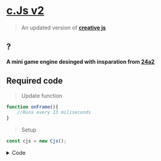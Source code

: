 # [c.Js v2]("github.com")
>An updated version of **[creative js](https://github.com/ClassicMC-Studios/c.Js)**

## ?
<b>A mini game engine desinged with insparation from </b>**[24a2](https://github.com/jamesroutley/24a2)**

## Required code
>Update function

```javascript
function onFrame(){
    //Runs every 13 miliseconds
}
```
>Setup

```javascript
const cjs = new Cjs();
```
<details>
	<summary>Code</summary>
	<b>cjs.dot(x,y,"color");<br/>
	cjs.clear();<br/>
	cjs.bg("color");<br/>
	cjs.text("text");<br/>
	cjs.end();<br/>
	cjs.getRandomInt(max);<br/>
	cjs.hits(x1,y1,x2,y2);<br/>
	</b>
</details>

<!--
# MDown Edi

> GitHub Flavored Markdown Editor

# Built with
- **[marked](https://github.com/chjj/marked)** for Parsing Markdown
- **[angular-marked](https://github.com/Hypercubed/angular-marked)** for easier usage of *marked*
- **[highlight-js](https://github.com/isagalaev/highlight.js)** for code highlighting
- **[github-markdown-css](https://github.com/sindresorhus/github-markdown-css)** for beautifying markdown output
- **[highlight-js css](https://github.com/isagalaev/highlight.js/tree/master/src/styles)** for beautifying code output

# Examples
* Javascript

```javascript
function() {	
  console.log("Hello There! Start Playing Around");
}
```

* Bash

```bash
# step 1
npm install
```
# How to Use
- Clear the all codes on the left panel
- Write some markdown codes there
- Enjoy!
-->
 
